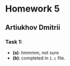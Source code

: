# Homework 5

## Artiukhov Dmitrii

### Task 1:
- **(a)**: hmmmm, not sure
- **(b)**: completed in `1.c` file.
